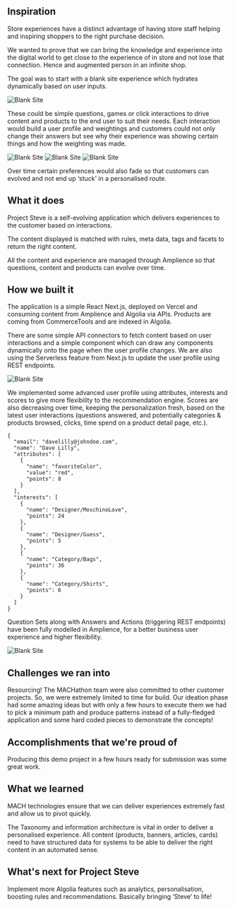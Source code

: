 ## Inspiration
Store experiences have a distinct advantage of having store staff helping and inspiring shoppers to the right purchase decision.

We wanted to prove that we can bring the knowledge and experience into the digital world to get close to the experience of in store and not lose that connection. Hence and augmented person in an infinite shop.

The goal was to start with a blank site experience which hydrates dynamically based on user inputs. 

![Blank Site](https://raw.githubusercontent.com/amp-nova/project-steve/main/docs/project-steve-screen01.jpg)

These could be simple questions, games or click interactions to drive content and products to the end user to suit their needs. Each interaction would build a user profile and weightings and customers could not only change their answers but see why their experience was showing certain things and how the weighting was made. 

![Blank Site](https://raw.githubusercontent.com/amp-nova/project-steve/main/docs/project-steve-screen02.png)
![Blank Site](https://raw.githubusercontent.com/amp-nova/project-steve/main/docs/project-steve-screen04.png)
![Blank Site](https://raw.githubusercontent.com/amp-nova/project-steve/main/docs/project-steve-screen03.png)

Over time certain preferences would also fade so that customers can evolved and not end up ‘stuck’ in a personalised route.

## What it does
Project Steve is a self-evolving application which delivers experiences to the customer based on interactions.

The content displayed is matched with rules, meta data, tags and facets to return the right content.

All the content and experience are managed through Amplience so that questions, content and products can evolve over time.

## How we built it
The application is a simple React Next.js, deployed on Vercel and consuming content from Amplience and Algolia via APIs. Products are coming from CommerceTools and are indexed in Algolia.

There are some simple API connectors to fetch content based on user interactions and a simple component which can draw any components dynamically onto the page when the user profile changes. We are also using the Serverless feature from Next.js to update the user profile using REST endpoints.

![Blank Site](https://raw.githubusercontent.com/amp-nova/project-steve/main/docs/project-steve-architecture.png)

We implemented some advanced user profile using attributes, interests and scores to give more flexibility to the recommendation engine. Scores are also decreasing over time, keeping the personalization fresh, based on the latest user interactions (questions answered, and potentially categories & products browsed, clicks, time spend on a product detail page, etc.).

```
{
  "email": "davelilly@johndoe.com",
  "name": "Dave Lilly",
  "attributes": [
    {
      "name": "favoriteColor",
      "value": "red",
      "points": 8
    }
  ],
  "interests": [
    {
      "name": "Designer/MoschinoLove",
      "points": 24
    },
    {
      "name": "Designer/Guess",
      "points": 5
    },
    {
      "name": "Category/Bags",
      "points": 36
    },
    {
      "name": "Category/Shirts",
      "points": 6
    }
  ]
}
```

Question Sets along with Answers and Actions (triggering REST endpoints) have been fully modelled in Amplience, for a better business user experience and higher flexibility.

![Blank Site](https://raw.githubusercontent.com/amp-nova/project-steve/main/docs/project-steve-screen05.png)

## Challenges we ran into
Resourcing! The MACHathon team were also committed to other customer projects. So, we were extremely limited to time for build. Our ideation phase had some amazing ideas but with only a few hours to execute them we had to pick a minimum path and produce patterns instead of a fully-fledged application and some hard coded pieces to demonstrate the concepts!

## Accomplishments that we're proud of
Producing this demo project in a few hours ready for submission was some great work. 

## What we learned
MACH technologies ensure that we can deliver experiences extremely fast and allow us to pivot quickly.

The Taxonomy and information architecture is vital in order to deliver a personalised experience. All content (products, banners, articles, cards) need to have structured data for systems to be able to deliver the right content in an automated sense.

## What's next for Project Steve
Implement more Algolia features such as analytics, personalisation, boosting rules and recommendations. Basically bringing ‘Steve’ to life!